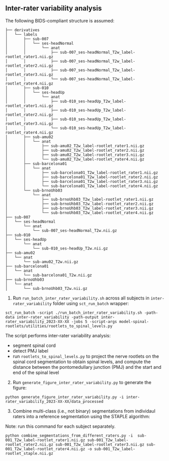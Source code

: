 ## Inter-rater variability analysis

The following BIDS-compliant structure is assumed:

```
├── derivatives
│	└── labels
│	    ├── sub-007
│	    │	└── ses-headNormal
│	    │	    └── anat
│	    │	        ├── sub-007_ses-headNormal_T2w_label-rootlet_rater1.nii.gz
│	    │	        ├── sub-007_ses-headNormal_T2w_label-rootlet_rater2.nii.gz
│	    │	        ├── sub-007_ses-headNormal_T2w_label-rootlet_rater3.nii.gz
│	    │	        └── sub-007_ses-headNormal_T2w_label-rootlet_rater4.nii.gz
│	    ├── sub-010
│	    │	└── ses-headUp
│	    │	    └── anat
│	    │	        ├── sub-010_ses-headUp_T2w_label-rootlet_rater1.nii.gz
│	    │	        ├── sub-010_ses-headUp_T2w_label-rootlet_rater2.nii.gz
│	    │	        ├── sub-010_ses-headUp_T2w_label-rootlet_rater3.nii.gz
│	    │	        └── sub-010_ses-headUp_T2w_label-rootlet_rater4.nii.gz
│	    ├── sub-amu02
│	    │	└── anat
│	    │	    ├── sub-amu02_T2w_label-rootlet_rater1.nii.gz
│	    │	    ├── sub-amu02_T2w_label-rootlet_rater2.nii.gz
│	    │	    ├── sub-amu02_T2w_label-rootlet_rater3.nii.gz
│	    │	    └── sub-amu02_T2w_label-rootlet_rater4.nii.gz
│	    ├── sub-barcelona01
│	    │	└── anat
│	    │	    ├── sub-barcelona01_T2w_label-rootlet_rater1.nii.gz
│	    │	    ├── sub-barcelona01_T2w_label-rootlet_rater2.nii.gz
│	    │	    ├── sub-barcelona01_T2w_label-rootlet_rater3.nii.gz
│	    │	    └── sub-barcelona01_T2w_label-rootlet_rater4.nii.gz
│	    └── sub-brnoUhb03
│	        └── anat
│	            ├── sub-brnoUhb03_T2w_label-rootlet_rater1.nii.gz
│	            ├── sub-brnoUhb03_T2w_label-rootlet_rater2.nii.gz
│	            ├── sub-brnoUhb03_T2w_label-rootlet_rater3.nii.gz
│	            └── sub-brnoUhb03_T2w_label-rootlet_rater4.nii.gz
├── sub-007
│	└── ses-headNormal
│	    └── anat
│	        └── sub-007_ses-headNormal_T2w.nii.gz
├── sub-010
│	└── ses-headUp
│	    └── anat
│	        └── sub-010_ses-headUp_T2w.nii.gz
├── sub-amu02
│	└── anat
│	    └── sub-amu02_T2w.nii.gz
├── sub-barcelona01
│	└── anat
│	    └── sub-barcelona01_T2w.nii.gz
├── sub-brnoUhb03
│	└── anat
│	    └── sub-brnoUhb03_T2w.nii.gz
```


1. Run `run_batch_inter_rater_variability.sh` across all subjects in `inter-rater_variability` folder using `sct_run_batch` wrapper:

```commandline
sct_run_batch -script ./run_batch_inter_rater_variability.sh -path-data inter-rater_variability -path-output inter-rater_variability_2023-XX-XX -jobs 5 -script-args model-spinal-rootlets/utilities/rootlets_to_spinal_levels.py
```

The script performs inter-rater variability analysis:
- segment spinal cord
- detect PMJ label
- run `rootlets_to_spinal_levels.py` to project the nerve rootlets on the spinal cord segmentation to obtain spinal
levels, and compute the distance between the pontomedullary junction (PMJ) and the start and end of the spinal level

2. Run `generate_figure_inter_rater_variability.py` to generate the figure:

```commandline
python generate_figure_inter_rater_variability.py -i inter-rater_variability_2023-XX-XX/data_processed
```

3. Combine multi-class (i.e., not binary) segmentations from individaul raters into a reference segmentation using the 
STAPLE algorithm:

Note: run this command for each subject separately.

```commandline
python combine_segmentations_from_different_raters.py -i  sub-001_T2w_label-rootlet_rater1.nii.gz sub-001_T2w_label-rootlet_rater2.nii.gz sub-001_T2w_label-rootlet_rater3.nii.gz sub-001_T2w_label-rootlet_rater4.nii.gz -o sub-001_T2w_label-rootlet_staple.nii.gz
```